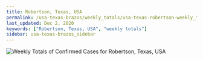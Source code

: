 ```yaml
---
title: Robertson, Texas, USA
permalink: /usa-texas-brazos/weekly_totals/usa-texas-robertson-weekly_totals.html
last_updated: Dec 2, 2020
keywords: ["Robertson, Texas, USA", "weekly totals"]
sidebar: usa-texas-brazos_sidebar
---
```


![Weekly Totals of Confirmed Cases for Robertson, Texas, USA](/covid_tracker/images/graphs/usa-texas-robertson-weekly_totals_graph.png)
